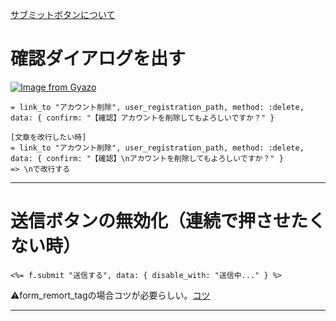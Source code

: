 [サブミットボタンについて](https://railsdoc.com/page/submit_tag)
# 確認ダイアログを出す
[![Image from Gyazo](https://i.gyazo.com/2ef5559b601317fefd50aa4f8214d29b.png)](https://gyazo.com/2ef5559b601317fefd50aa4f8214d29b)
~~~
= link_to "アカウント削除", user_registration_path, method: :delete, data: { confirm: "【確認】アカウントを削除してもよろしいですか？" }

[文章を改行したい時]
= link_to "アカウント削除", user_registration_path, method: :delete, data: { confirm: "【確認】\nアカウントを削除してもよろしいですか？" }
=> \nで改行する
~~~
***

# 送信ボタンの無効化（連続で押させたくない時）
 ~~~
<%= f.submit "送信する", data: { disable_with: "送信中..." } %>
~~~
⚠️form_remort_tagの場合コツが必要らしい。[コツ](https://zariganitosh.hatenablog.jp/entry/20070623/1182551690)
***
